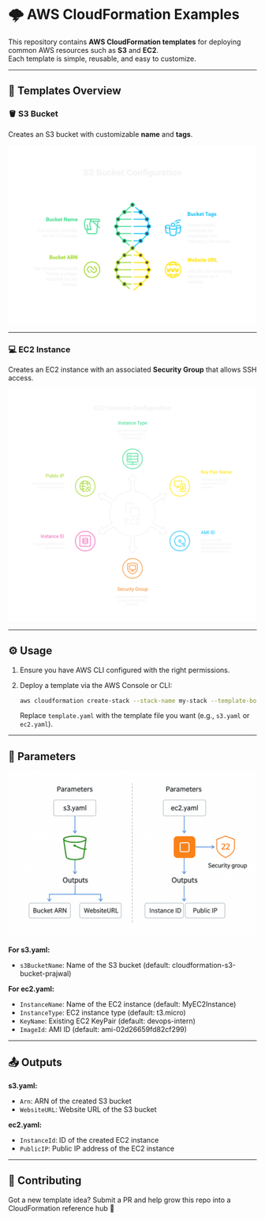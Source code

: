 # 🌩️ AWS CloudFormation Examples

This repository contains **AWS CloudFormation templates** for deploying common AWS resources such as **S3** and **EC2**.  
Each template is simple, reusable, and easy to customize.  

---

## 📂 Templates Overview  

### 🪣 S3 Bucket  
Creates an S3 bucket with customizable **name** and **tags**.  

<p align="center">
  <img src="images/s3-diagram.png" alt="S3 Bucket Configuration" width="650"/>
</p>

---

### 💻 EC2 Instance  
Creates an EC2 instance with an associated **Security Group** that allows SSH access.  

<p align="center">
  <img src="images/ec2-diagram.png" alt="EC2 Instance Configuration" width="650"/>
</p>

---

## ⚙️ Usage  

1. Ensure you have AWS CLI configured with the right permissions.  
2. Deploy a template via the AWS Console or CLI:  

   ```bash
   aws cloudformation create-stack --stack-name my-stack --template-body file://template.yaml
   ```

   Replace `template.yaml` with the template file you want (e.g., `s3.yaml` or `ec2.yaml`).

---

## 🔧 Parameters

<p align="center"> <img src="images/parameters-diagram.png" alt="Template Parameters & Outputs" width="700"/> </p>

**For s3.yaml:**

- `s3BucketName`: Name of the S3 bucket (default: cloudformation-s3-bucket-prajwal)

**For ec2.yaml:**

- `InstanceName`: Name of the EC2 instance (default: MyEC2Instance)
- `InstanceType`: EC2 instance type (default: t3.micro)
- `KeyName`: Existing EC2 KeyPair (default: devops-intern)
- `ImageId`: AMI ID (default: ami-02d26659fd82cf299)

---

## 📤 Outputs

**s3.yaml:**
- `Arn`: ARN of the created S3 bucket
- `WebsiteURL`: Website URL of the S3 bucket

**ec2.yaml:**
- `InstanceId`: ID of the created EC2 instance
- `PublicIP`: Public IP address of the EC2 instance

---

## 🤝 Contributing

Got a new template idea? Submit a PR and help grow this repo into a CloudFormation reference hub 🚀
